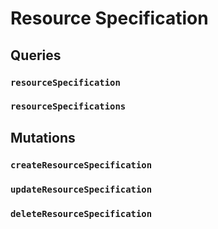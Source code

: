 # Resource Specification 

## Queries 

### `resourceSpecification` 

### `resourceSpecifications` 

## Mutations 

### `createResourceSpecification` 

### `updateResourceSpecification` 

### `deleteResourceSpecification` 

